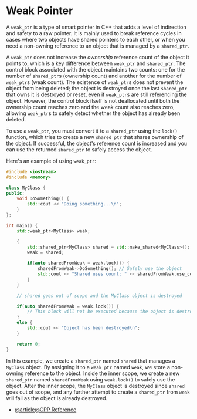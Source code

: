 # Weak Pointer

A `weak_ptr` is a type of smart pointer in C++ that adds a level of indirection and safety to a raw pointer. It is mainly used to break reference cycles in cases where two objects have shared pointers to each other, or when you need a non-owning reference to an object that is managed by a `shared_ptr`.

A `weak_ptr` does not increase the *ownership* reference count of the object it points to, which is a key difference between `weak_ptr` and `shared_ptr`. The control block associated with the object maintains two counts: one for the number of `shared_ptr`s (ownership count) and another for the number of `weak_ptr`s (weak count). The existence of `weak_ptr`s does not prevent the object from being deleted; the object is destroyed once the last `shared_ptr` that owns it is destroyed or reset, even if `weak_ptr`s are still referencing the object. However, the control block itself is not deallocated until both the ownership count reaches zero and the weak count also reaches zero, allowing `weak_ptr`s to safely detect whether the object has already been deleted.

To use a `weak_ptr`, you must convert it to a `shared_ptr` using the `lock()` function, which tries to create a new `shared_ptr` that shares ownership of the object. If successful, the object's reference count is increased and you can use the returned `shared_ptr` to safely access the object.

Here's an example of using `weak_ptr`:

```cpp
#include <iostream>
#include <memory>

class MyClass {
public:
    void DoSomething() {
        std::cout << "Doing something...\n";
    }
};

int main() {
    std::weak_ptr<MyClass> weak;

    {
        std::shared_ptr<MyClass> shared = std::make_shared<MyClass>();
        weak = shared;

        if(auto sharedFromWeak = weak.lock()) {
            sharedFromWeak->DoSomething(); // Safely use the object
            std::cout << "Shared uses count: " << sharedFromWeak.use_count() << '\n'; // 2
        }
    }

    // shared goes out of scope and the MyClass object is destroyed

    if(auto sharedFromWeak = weak.lock()) {
        // This block will not be executed because the object is destroyed
    }
    else {
        std::cout << "Object has been destroyed\n";
    }

    return 0;
}
```

In this example, we create a `shared_ptr` named `shared` that manages a `MyClass` object. By assigning it to a `weak_ptr` named `weak`, we store a non-owning reference to the object. Inside the inner scope, we create a new `shared_ptr` named `sharedFromWeak` using `weak.lock()` to safely use the object. After the inner scope, the `MyClass` object is destroyed since `shared` goes out of scope, and any further attempt to create a `shared_ptr` from `weak` will fail as the object is already destroyed.

- [@article@CPP Reference](https://en.cppreference.com/w/cpp/memory/weak_ptr)
